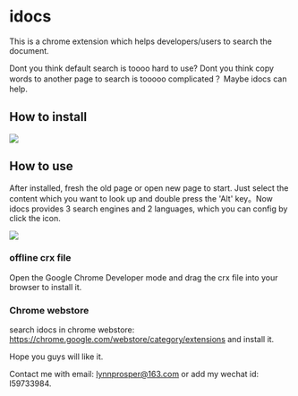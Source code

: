 # idocs
This is a chrome extension which helps developers/users to search the document.

Dont you think default search is toooo hard to use?
Dont you think copy words to another page to search is tooooo complicated？
Maybe idocs can help.

## How to install
![](https://static.yximgs.com/udata/pkg/lyp/1.gif)

## How to use
After installed, fresh the old page or open new page to start.
Just select the content which you want to look up and double press the 'Alt' key。Now idocs provides 3 search engines and 2 languages, which you can config by click the icon.

![](https://static.yximgs.com/udata/pkg/lyp/20190102_183039.gif)

### offline crx file
Open the Google Chrome Developer mode and drag the crx file into your browser to install it.

### Chrome webstore
search idocs in chrome webstore: https://chrome.google.com/webstore/category/extensions and install it.

Hope you guys will like it.

Contact me with email: lynnprosper@163.com or add my wechat id: l59733984.